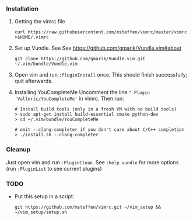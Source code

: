 ### Installation

1. Getting the vimrc file

    ```
    curl https://raw.githubusercontent.com/msteffen/vimrc/master/vimrc >$HOME/.vimrc
    ```

1. Set up Vundle. See See <https://github.com/gmarik/Vundle.vim#about>

    ```
    git clone https://github.com/gmarik/Vundle.vim.git ~/.vim/bundle/Vundle.vim
    ```

1. Open vim and run `:PluginInstall` once. This should finish successfully; quit afterwards.

1. Installing YouCompleteMe
    Uncomment the line `" Plugin 'Valloric/YouCompleteMe'` in vimrc. Then run:

    ```
    # Install build tools (only in a fresh VM with no build tools)
    > sudo apt-get install build-essential cmake python-dev
    > cd ~/.vim/bundle/YouCompleteMe

    # omit --clang-completer if you don't care about C/C++ completion
    > ./install.sh --clang-completer
    ```

### Cleanup
Just open vim and run `:PluginClean`. See `:help vundle` for more options (run `:PluginList` to see current plugins)

### TODO
* Put this setup in a script:

    ```
    git https://github.com/msteffen/vimrc.git ~/vim_setup && ~/vim_setup/setup.sh
    ```
